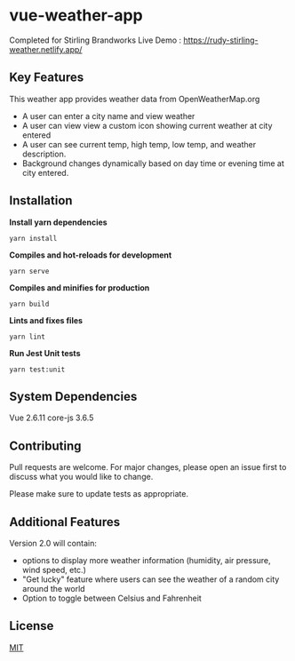 # vue-weather-app
Completed for Stirling Brandworks
Live Demo : https://rudy-stirling-weather.netlify.app/

## Key Features
This weather app provides weather data from OpenWeatherMap.org 

 - A user can enter a city name and view weather
 - A user can view view a custom icon showing current weather at city entered
 - A user can see current temp, high temp, low temp, and weather description. 
 - Background changes dynamically based on day time or evening time at city entered.

## Installation
**Install yarn dependencies**

    yarn install
**Compiles and hot-reloads for development**

    yarn serve
    
**Compiles and minifies for production**
```
yarn build
```

**Lints and fixes files**
```
yarn lint
```

**Run Jest Unit tests**

    yarn test:unit

## System Dependencies
Vue 2.6.11
core-js 3.6.5

## Contributing
Pull requests are welcome. For major changes, please open an issue first to discuss what you would like to change.

Please make sure to update tests as appropriate.

## Additional Features

 Version 2.0 will contain:
 - options to display more weather information (humidity, air pressure, wind speed, etc.)
 - "Get lucky" feature where users can see the weather of a random city around the world
 - Option to toggle between Celsius and Fahrenheit

## License
[MIT](https://choosealicense.com/licenses/mit/)
